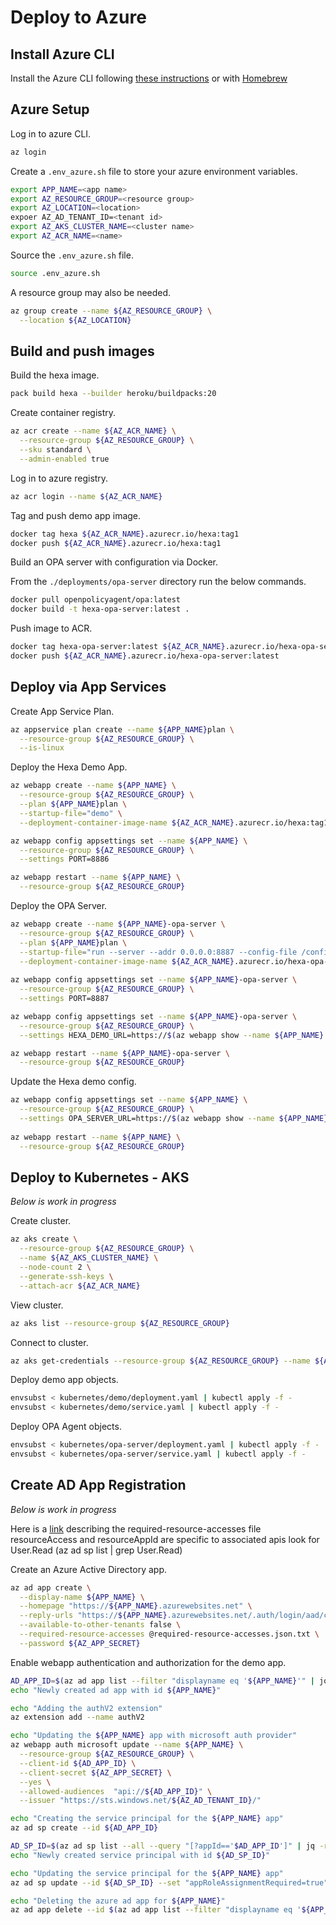 # Deploy to Azure

## Install Azure CLI

Install the Azure CLI following [these instructions](https://docs.microsoft.com/en-us/cli/azure/install-azure-cli) or with 
[Homebrew](https://docs.microsoft.com/en-us/cli/azure/install-azure-cli-macos)

## Azure Setup

Log in to azure CLI.

```bash
az login
```

Create a `.env_azure.sh` file to store your azure environment variables.

```bash
export APP_NAME=<app name>
export AZ_RESOURCE_GROUP=<resource group>
export AZ_LOCATION=<location>
expoer AZ_AD_TENANT_ID=<tenant id>
export AZ_AKS_CLUSTER_NAME=<cluster name>
export AZ_ACR_NAME=<name>
```

Source the `.env_azure.sh` file.

```bash
source .env_azure.sh
```

A resource group may also be needed.

```bash
az group create --name ${AZ_RESOURCE_GROUP} \
  --location ${AZ_LOCATION} 
```

## Build and push images

Build the hexa image.

```bash
pack build hexa --builder heroku/buildpacks:20
```

Create container registry.

```bash
az acr create --name ${AZ_ACR_NAME} \
  --resource-group ${AZ_RESOURCE_GROUP} \
  --sku standard \
  --admin-enabled true
```

Log in to azure registry.

```bash
az acr login --name ${AZ_ACR_NAME}
```

Tag and push demo app image.

```bash
docker tag hexa ${AZ_ACR_NAME}.azurecr.io/hexa:tag1
docker push ${AZ_ACR_NAME}.azurecr.io/hexa:tag1
```

Build an OPA server with configuration via Docker.

From the `./deployments/opa-server` directory run the below commands.

```bash
docker pull openpolicyagent/opa:latest
docker build -t hexa-opa-server:latest .
```

Push image to ACR.

```bash
docker tag hexa-opa-server:latest ${AZ_ACR_NAME}.azurecr.io/hexa-opa-server:latest
docker push ${AZ_ACR_NAME}.azurecr.io/hexa-opa-server:latest
```

## Deploy via App Services

Create App Service Plan.

```bash
az appservice plan create --name ${APP_NAME}plan \
  --resource-group ${AZ_RESOURCE_GROUP} \
  --is-linux
```

Deploy the Hexa Demo App.

```bash
az webapp create --name ${APP_NAME} \
  --resource-group ${AZ_RESOURCE_GROUP} \
  --plan ${APP_NAME}plan \
  --startup-file="demo" \
  --deployment-container-image-name ${AZ_ACR_NAME}.azurecr.io/hexa:tag1

az webapp config appsettings set --name ${APP_NAME} \
  --resource-group ${AZ_RESOURCE_GROUP} \
  --settings PORT=8886

az webapp restart --name ${APP_NAME} \
  --resource-group ${AZ_RESOURCE_GROUP}
```

Deploy the OPA Server.

```bash
az webapp create --name ${APP_NAME}-opa-server \
  --resource-group ${AZ_RESOURCE_GROUP} \
  --plan ${APP_NAME}plan \
  --startup-file="run --server --addr 0.0.0.0:8887 --config-file /config.yaml" \
  --deployment-container-image-name ${AZ_ACR_NAME}.azurecr.io/hexa-opa-server:latest
    
az webapp config appsettings set --name ${APP_NAME}-opa-server \
  --resource-group ${AZ_RESOURCE_GROUP} \
  --settings PORT=8887

az webapp config appsettings set --name ${APP_NAME}-opa-server \
  --resource-group ${AZ_RESOURCE_GROUP} \
  --settings HEXA_DEMO_URL=https://$(az webapp show --name ${APP_NAME} --resource-group ${AZ_RESOURCE_GROUP} | jq -r '.defaultHostName')

az webapp restart --name ${APP_NAME}-opa-server \
  --resource-group ${AZ_RESOURCE_GROUP}
```

Update the Hexa demo config.

```bash
az webapp config appsettings set --name ${APP_NAME} \
  --resource-group ${AZ_RESOURCE_GROUP} \
  --settings OPA_SERVER_URL=https://$(az webapp show --name ${APP_NAME}-opa-server --resource-group ${AZ_RESOURCE_GROUP} | jq -r '.defaultHostName')/v1/data/authz/allow
  
az webapp restart --name ${APP_NAME} \
  --resource-group ${AZ_RESOURCE_GROUP}  
```

## Deploy to Kubernetes - AKS

_Below is work in progress_

Create cluster.

```bash
az aks create \
  --resource-group ${AZ_RESOURCE_GROUP} \
  --name ${AZ_AKS_CLUSTER_NAME} \
  --node-count 2 \
  --generate-ssh-keys \
  --attach-acr ${AZ_ACR_NAME}
```

View cluster.

```bash
az aks list --resource-group ${AZ_RESOURCE_GROUP}
```

Connect to cluster.

```bash
az aks get-credentials --resource-group ${AZ_RESOURCE_GROUP} --name ${AZ_AKS_CLUSTER_NAME}
```

Deploy demo app objects.

```bash
envsubst < kubernetes/demo/deployment.yaml | kubectl apply -f -
envsubst < kubernetes/demo/service.yaml | kubectl apply -f -
```

Deploy OPA Agent objects.

```bash
envsubst < kubernetes/opa-server/deployment.yaml | kubectl apply -f -
envsubst < kubernetes/opa-server/service.yaml | kubectl apply -f -
```

## Create AD App Registration

_Below is work in progress_

Here is a [link](https://www.shawntabrizi.com/aad/common-microsoft-resources-azure-active-directory)
describing the required-resource-accesses file  resourceAccess and resourceAppId are specific to associated apis
look for User.Read (az ad sp list | grep User.Read)

Create an Azure Active Directory app.

```bash
az ad app create \
  --display-name ${APP_NAME} \
  --homepage "https://${APP_NAME}.azurewebsites.net" \
  --reply-urls "https://${APP_NAME}.azurewebsites.net/.auth/login/aad/callback" \
  --available-to-other-tenants false \
  --required-resource-accesses @required-resource-accesses.json.txt \
  --password ${AZ_APP_SECRET}
```

Enable webapp authentication and authorization for the demo app.

```bash
AD_APP_ID=$(az ad app list --filter "displayname eq '${APP_NAME}'" | jq -r '.[].appId')
echo "Newly created ad app with id ${APP_NAME}"

echo "Adding the authV2 extension"
az extension add --name authV2

echo "Updating the ${APP_NAME} app with microsoft auth provider"
az webapp auth microsoft update --name ${APP_NAME} \
  --resource-group ${AZ_RESOURCE_GROUP} \
  --client-id ${AD_APP_ID} \
  --client-secret ${AZ_APP_SECRET} \
  --yes \
  --allowed-audiences  "api://${AD_APP_ID}" \
  --issuer "https://sts.windows.net/${AZ_AD_TENANT_ID}/"

echo "Creating the service principal for the ${APP_NAME} app"
az ad sp create --id ${AD_APP_ID}

AD_SP_ID=$(az ad sp list --all --query "[?appId=='$AD_APP_ID']" | jq -r '.[].objectId')
echo "Newly created service principal with id ${AD_SP_ID}"

echo "Updating the service principal for the ${APP_NAME} app"
az ad sp update --id ${AD_SP_ID} --set "appRoleAssignmentRequired=true" --add tags WindowsAzureActiveDirectoryIntegratedApp

echo "Deleting the azure ad app for ${APP_NAME}"
az ad app delete --id $(az ad app list --filter "displayname eq '${APP_NAME}'" | jq -r '.[].appId')
```
